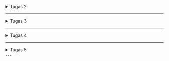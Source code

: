 <details>
<summary>Tugas 2</summary>

## Link Aplikasi
(https://muhammad-yufan-footballshop.pbp.cs.ui.ac.id)

## 1. Jelaskan bagaimana cara kamu mengimplementasikan checklist di atas secara step-by-step
1. **Membuat Proyek Django Baru**
    -membuat direktori tempat file project django disimpan dan buka command promp
    -membuat dan menyalakan virtual environment yang berguna untuk package dan dependency agar tidak bertabrakan dengan versi lain
    -menginstal dependencies yang digunakan
    -membuat proyek dengan command `django-admin startproject <nama_project> .`
    -konfigurasi environment dan proyek
    -menambahkan host yang dapat mengakses server
2. **Membuat Aplikasi `main`**
    membuat aplikasi baru dengan menggunakan command `python manage.py startapp <nama_aplikasi>`
3. **Routing Proyek**
    menambahkan aplikasi kedalam 'INSTALLED_APPS' didalam settings.py direktori project untuk medaftarkan aplikasi
4. **Membuat Model `Product`**
    -membuka models.py dalam direktori aplikasi main untuk mendefinisikan mode dalam hal ini membuat class product beserta dengan atribut dan functionnya
    -migrasikan model ke database lokal
5. **Membuat View `show_main`**
    membuat fungsi didalam views.py yeng berisi nama aplikasi, nama, npm, dan kelas 
6. **Membuat Template HTML (`main.html`)**
    -membuat direktori templates didalam direktori main dan membuat file html didalam templates tersebut
    -mengisi file html dengan apa yang ingin ditampilkan
7. **Routing fungsi `show_main` ke `main.html` melalui `urls.py`**
    -membuat berkas urls.py didalam direktori main
    -membuat routing url pada aplikasi main
    -mengonfigurasi url projek
    -menambahkan url main kedalam url project
8. **Testing**
    membuat test case untuk tes models.py
9. **Deployment ke PWS**  
    membuat projek pada pws dan push ke pws

---

## 2. Bagan Alur Request-Response
![Bagan](bagan.png)

- **`urls.py`** → memetakan URL path ke fungsi kelas view  
- **`views.py`** → menerima request, berinteraksi dengan modls.py, dan mengembalikan respon
- **`models.py`** → definisi kelas model yang disimpan di database  
- **`templates`** →  menampilkan context dari views.py dan menampilkannya ke browser client

---

## 3. Fungsi `settings.py`
setting.py adalah pusat kontrol Django yang mengatur keamanan, aplikasi yang terinstal, Middleware, Host, database, dan zona waktu

---

## 4. Cara Kerja Migrasi
1. gunakan command `python manage.py makemigrations` maka django akan membandingkan model dengan history migrasi dan membuat file migrasi
2. lanjutkan dengan command `python manage.py migrate` Django akan menjalankan migrasi dan memasukkan model kedalam database

---

## 5. Kelebihan Django
-framework django menggunakan bahasa python yang merupakan high level language programing yang mendekati bahasa manusia sehingga lebih mudah dipahami
-framework django memiliki struktur yang teratur membantu programmer pemula dalam memahami framework
-framework django juga memiliki keamanan tinggi dan cepat
-framework django dapat di projek kecil dan besar sehingga lebih fleksibel
-framework django gratis dan open source 

</details>

---

<details>
<summary>Tugas 3</summary>

## 1. Jelaskan mengapa kita memerlukan data delivery dalam pengimplementasian sebuah platform?
data delivery diperlukan agar komponen-komponen didalam platform dapat saling berkomunikasi 

---

## 2. Mana yang lebih baik antara XML dan JSON? Mengapa JSON lebih populer dibandingkan XML?
menurut saya JSON lebih baik dari XML karena data yang dikeluarkan JSON lebih mudah dibaca karena model yang dipakai mirip dengan dictionary, dan json tidak banyak menggunakan tag yang membuatnya lebih ringan dan efisien

---

## 3. Fungsi dari method`is_valid()`
method is_valid pada django digunakan untuk mevalidasi data yang dikirim melalui form dengan cara mengecek apakah semua field telah sesuai aturan dan jika tidak lengkap maka akan tersimpan di form.error 

---

## 4. Fungsi `csrf_token`
csrf_token diperlukan untuk meverifikasi bahwa yang mengirim form benar-benar user dengan cara saat user menerima form django juga mengenerate token yang dikirim bersamaan dengan formnya dan saat user mengirim kembali form juga akan kembali mengirimkan token tersebut dan akan di cek oleh django. jika tidak menggunakan csrf_token maka django tidak dapat meverifikasi apakah form yang diterima. penyerang dapat menggunakan kelemahan ini dengan cara membuat website dengan form tersembunyi lalu mengirim lalu mengirim form tersebut ke server asli tanpa user sadari

---

## 5. Jelaskan bagaimana cara kamu mengimplementasikan checklist di atas secara step-by-step
1. **menambahkan 4 fungsi baru yaitu `show_xml`, `show_json`, `show_xml_by_id`, dan `show_json_by_id`**
    untuk JSON dan XML: membuat varibel yang menyimpan hasil query dari seluruh data yang ada pada Product lalu du serialisasi menjadi XML atau JSON lalu mereturn dalam bentuk HttpResponse.
    untuk JSON dan XML by id: sama seperti diatas tetapi hanya menyimpan hasil query dari data dengan id tertentu yang terdapat pada Product

2. **Routing fungsi melalui `urls.py`**
    mengimport masing-masing fungsi yang sudah dibuat di step pertama dari views.py dan menambahkan path didalam urls pattern dengan route, fungsi yang akan digunakan dari views.py dan nama url

3. **Membuat form untuk menerima input dari client**
    membuat file `forms.py` sebagai form yang akan di isi oleh client lalu pada halaman utama atau `main.html` membuat tombol yang akan merouting client ke halaman form, membuat halaman form yang akan mencek csrf token terlebih dahulu lalu membuat form yang akan menerima input user dan menyimpan model tersebut kedalam database lalu setelah form selesai diisi dan sudah disubmit ke database meredirect kembali client ke halaman utama

4. **Membuat halaman yang menampilkan detail dari setiap data objek model**
    membuat halaman detail atau file html baru yang akan menampilkan detail dari product yang sudah disubmit melalui form dan membuat tombol di halaman utama untuk medirect client ke halaman detail dan tombol dihalaman detail yang akan meredirect user kembali ke halaman utama

## 6. Screenshot dari hasil akses URL pada Postman
![show_xml](XML.png)
![show_json](JSON.png)
![show_xml_by_id](XMLbyID.png)
![show_json_by_id](JSONbyID.png)
</details>

---

<details>
<summary>Tugas 4</summary>

## 1. Apa itu Django AuthenticationForm? Jelaskan juga kelebihan dan kekurangannya.
`AuthenticationForm` adalah form bawaan Django yang digunakan untuk proses login. Form ini menyediakan field username dan password, melakukan validasi kredensial, dan mengembalikan objek user yang berhasil diautentikasi melalui `form.get_user()`

**Kelebihan**
    
-Siap pakai, tidak perlu membuat form login manual.

-Validasi username & password aman dan sesuai standar Django.

-Terintegrasi langsung dengan sistem autentikasi Django (backend auth).

**Kekurangan**
    
-Default hanya mendukung login dengan username dan password. Jika ingin login dengan email/field lain maka perlu membuat custom form.

-Tidak menyediakan field tambahan seperti “remember me” tanpa override.

-Tidak ada tampilan bawaan, hanya form backend.
---

## 2. Apa perbedaan antara autentikasi dan otorisasi?
- **Autentikasi**: adalah proses memverifikasi identitas user 
- **Implementasi django terhadap autentikasi**: ditangani oleh `authenticate()`, `login()`, `middleware AuthenticationMiddleware`, dan atribut `request.user`.  
- **Otorisasi**: adalah proses menentukan hak akses user
- **Implementasi django terhadap otorisasi**: melalui sistem Permission, Group, `User.has_perm()`, decorator `@permission_required`, `@login_required`, dan class-based mixins seperti PermissionRequiredMixin.

---

## 3.  Apa saja kelebihan dan kekurangan session dan cookies dalam konteks menyimpan state di aplikasi web?
**kelebihan cookies**
    
-disimpan disisi client sehingga tidak membebani server, karena data langsung disimpan di browser pengguna

-bisa diatur masa berlakunya, jadi cocok untuk “remember me” atau preferensi jangka panjang

-browser akan mengirim cookies setiap request ke domain yang sesuai

-bisa diakses dari JavaScript

**kekurangan cookies**
    
-kurang aman, rentan dicuri (misalnya lewat XSS) kalau tidak di-encrypt/secure

-ukuran yang terbatas biasanya maksimal sekitar 4KB per cookie, jadi tidak cocok untuk menyimpan data besar

-menambah overhead bandwidth karena setiap request ke server membawa cookie

-butuh perlindungan tambahan agar tidak disalahgunakan

**kelebihan session**
    
-lebih aman karenadata disimpan di sisi server, client hanya menyimpan session ID (biasanya lewat cookie)

-bisa menyimpan data yang besar karena server bebas menyimpan data kompleks (object, struktur data).

-session bisa otomatis berakhir saat browser ditutup atau setelah idle tertentu.

-cocok untuk data sensitif (misalnya data login, shopping cart) karena tidak terekspos langsung ke client.

**kekurangan session**
    
-membebani server, semakin banyak user aktif, semakin besar beban memori/penyimpanan di server

-butuh session sharing (misalnya Redis, database) jika pakai banyak server (load balancing)

-butuh cookie/URL rewriting untuk menyimpan session ID, tanpa itu, session tidak bisa dikenali

-rentan session hijacking jika session ID dicuri 

---

## 4. Apakah penggunaan cookies aman secara default dalam pengembangan web, atau apakah ada risiko potensial yang harus diwaspadai? Bagaimana Django menangani hal tersebut?
Cookies tidak sepenuhnya aman secara default 
**Resiko**
    
-XSS (Cross Site Scripting): attacker bisa mencuri cookie jika cookie bisa diakses JS

-CSRF (Cross Site Request Forgery): attacker bisa menyalahgunakan cookie untuk melakukan aksi tanpa izin

-Manipulasi data: user bisa mengubah cookie di sisi client.

**cara django menangani resiko**
    
-menggunakan HttpOnly=True untuk session cookie (default) untuk mencegah akses JS ke cookie.

-SESSION_COOKIE_SECURE dan CSRF_COOKIE_SECURE (production), hanya kirim cookie lewat HTTPS

-sameSite option (Lax/Strict), mencegah CSRF

-CSRF protection via middleware & {% csrf_token %} di form

-session ID di-cookie dienkripsi & ditandatangani

---

## 5. Jelaskan bagaimana cara kamu mengimplementasikan checklist di atas secara step-by-step


-menambahkan import UserCreationForm di views.py untuke mudahkan pembuatan formulir pendaftaran pengguna dalam      aplikasi web

-menambahkan fungsi register didalam views.py dan membuat file register.html lalu meroutingnya melalui urls.py

-menambahkan import authenticate, login, dan AuthenticationForm yang dapat digunakan untuk melakukan autentikasi dan 
login (jika autentikasi berhasil) di views.py.

-menambahkan fungsi login ke dalam views.py dan membuat file login.html lalu meroutingnya malalui urls.py

-menambahkan import logout di views.py

-menambahkan fungsi logout ke dalam views.py dan meroutingnya melalui urls.py
</details>

---

<details>
<summary>Tugas 5</summary>

## 1. Jika terdapat beberapa CSS selector untuk suatu elemen HTML, jelaskan urutan prioritas pengambilan CSS selector tersebut!
Jika ada beberapa CSS yang menargetkan elemen yang sama, browser akan memilih CSS yang lebih spesifik. Urutannya:

1. **Inline style**
    Contoh: `<div style="color: red;"></div>` → memiliki prioritas tertinggi.

2. **ID selector (#id)**
    Contoh:` #header { color: blue; }` → lebih spesifik daripada class.

3. **Class, pseudo-class, attribute selector (.class, :hover, [type="text"])**
    Contoh: `.menu { color: green; }`

4. **Element selector (tag, seperti div, p, h1)**
    Contoh: `p { color: black; }` → prioritas paling rendah.

5. **Important (!important)**
    Bisa menimpa aturan lain, tapi sebaiknya digunakan dengan hati-hati.

---
## 2. Perbedaan Asynchronous vs Synchronous
Responsive Design artinya desain web dapat menyesuaikan tampilan pada berbagai ukuran layar, seperti desktop, tablet, atau smartphone.

**Mengapa penting:**

-Banyak pengguna mengakses website melalui mobile atau tablet.

-Meningkatkan user experience dan aksesibilitas.

-Membantu SEO karena Google lebih menyukai website yang mobile-friendly.

**Contoh aplikasi yang sudah menerapkan:**
    Google Docs, Instagram web

**Contoh aplikasi yang belum menerapkan:**
    Situs lama berita

---
## 3.  Jelaskan perbedaan antara margin, border, dan padding, serta cara untuk mengimplementasikan ketiga hal tersebut!
Margin → ruang di luar elemen, memisahkan elemen dengan elemen lain.
    Contoh: `margin: 10px;` → memberi jarak 10px di luar kotak elemen.

Border → garis tepi elemen.
    Contoh: `border: 2px solid black;` → membuat kotak dengan garis 2px.

Padding → ruang di dalam elemen, antara isi (content) dan border.
    Contoh: `padding: 15px;` → jarak antara konten dan garis border.

---
## 4. Jelaskan konsep flex box dan grid layout beserta kegunaannya!
**Konsep Flexbox**
    1. Elemen di dalam container bisa mudah disejajarkan secara horizontal maupun vertikal.
    2. Membantu membuat layout yang fleksibel dan responsif tanpa perlu banyak kalkulasi manual.
    3. Properti utamanya ditaruh di container (`display: flex;`), lalu anak-anaknya mengikuti aturan flex.

**Kegunaan Flexbox**
    1. Membuat navbar dengan menu rata kanan & kiri.
    2. Menyusun card produk secara horizontal.
    3. Memusatkan konten di tengah layar dengan mudah.

**Konsep Grid layout**
    1. Container dibagi menjadi baris (rows) dan kolom (columns).
    2. Elemen bisa ditempatkan di posisi tertentu di dalam grid dengan mudah.
    3. Cocok untuk membuat layout kompleks seperti dashboard, galeri foto, atau struktur halaman.

**Kegunaan Grid layout**
    1. Membuat layout halaman penuh (header, sidebar, content, footer).
    2. Membuat galeri dengan baris & kolom yang teratur.
    3. Mengatur elemen agar responsif dalam bentuk kotak.

---
## 5. Jelaskan bagaimana cara kamu mengimplementasikan checklist di atas secara step-by-step


</details>
---   